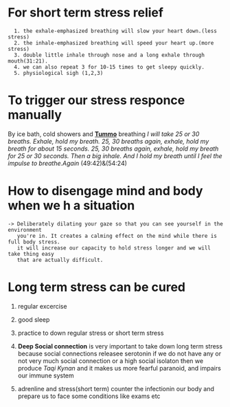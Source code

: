   # For short term stress relief
      1. the exhale-emphasized breathing will slow your heart down.(less stress)
      2. the inhale-emphasized breathing will speed your heart up.(more stress)
      3. double little inhale through nose and a long exhale through mouth(31:21).
      4. we can also repeat 3 for 10-15 times to get sleepy quickly.
      5. physiological sigh (1,2,3)

# To trigger our stress responce manually
By ice bath, cold showers and 
 [__Tummo__](https://www.google.com/search?q=tummo+breathing) breathing _I will take 25 or 30 breaths. Exhale, hold my breath. 25, 30   breaths again, exhale, hold my breath for about 15 seconds. 25, 30 breaths again, exhale, hold my breath for 25 or 30 seconds. Then a big inhale. And I hold my breath until I feel the impulse to breathe.Again_ (49:42)&(54:24)

  # How to disengage mind and body when we h a situation 
    -> Deliberately dilating your gaze so that you can see yourself in the environment
       you're in. It creates a calming effect on the mind while there is full body stress.
       it will increase our capacity to hold stress longer and we will take thing easy 
       that are actually difficult.

# Long term stress can be cured 
 1. regular excercise
 2. good sleep
 3. practice to down regular stress or short term stress
 4. **Deep Social connection** is very important to take down long term stress 
    because social connections releasee serotonin
    if we do not have any or not very much social connection or a high social 
    isolaton then we produce _Taqi Kynan_ and it makes us more fearful paranoid,
    and impairs our immune system

 5. adrenline and stress(short term) counter the infectionin our body 
    and prepare us to face some conditions like exams etc  